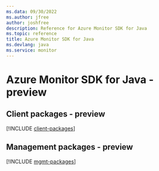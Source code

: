 ```yaml
---
ms.data: 09/30/2022
ms.author: jfree
author: joshfree
description: Reference for Azure Monitor SDK for Java
ms.topic: reference
title: Azure Monitor SDK for Java
ms.devlang: java
ms.service: monitor
---
```

# Azure Monitor SDK for Java - preview

## Client packages - preview
[!INCLUDE [client-packages](monitor-client-index.md)]
## Management packages - preview
[!INCLUDE [mgmt-packages](monitor-mgmt-index.md)]